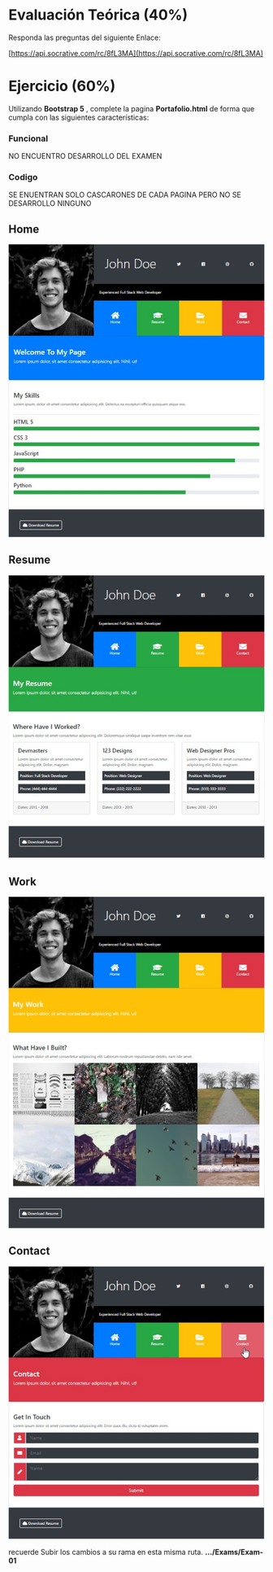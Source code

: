 # Evaluación Teórica (40%)
Responda las preguntas del siguiente Enlace:

[https://api.socrative.com/rc/8fL3MA](https://api.socrative.com/rc/8fL3MA)

# Ejercicio (60%)
Utilizando **Bootstrap 5** , complete la pagina **Portafolio.html** de forma que cumpla con las siguientes características:

### Funcional
NO ENCUENTRO DESARROLLO DEL EXAMEN
### Codigo
SE ENUENTRAN SOLO CASCARONES DE CADA PAGINA PERO NO SE DESARROLLO NINGUNO
## Home
![Home](https://github.com/Jucer74/WebDevelopment/blob/main/Exams/Exam-01/Plantillas/Home.jpg)

## Resume
![Resume](https://github.com/Jucer74/WebDevelopment/blob/main/Exams/Exam-01/Plantillas/Resume.jpg)

## Work
![Work](https://github.com/Jucer74/WebDevelopment/blob/main/Exams/Exam-01/Plantillas/Work.jpg)

## Contact
![Contact](https://github.com/Jucer74/WebDevelopment/blob/main/Exams/Exam-01/Plantillas/Contact.jpg)

recuerde Subir los cambios a su rama en esta misma ruta.
**.../Exams/Exam-01**
